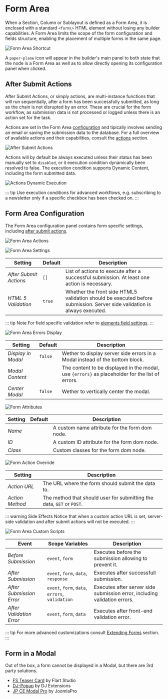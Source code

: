 # Form Area

When a Section, Column or Sublayout is defined as a Form Area, it is enclosed with a standard `<form\>` HTML element without losing any builder capabilities. A Form Area limits the scope of the form configuration and fields structure, enabling the placement of multiple forms in the same page.

![Form Area Shortcut](./assets/formarea-config-shortcut.webp)

A `paper-plane`  icon will appear in the builder's main panel to both state that the node is a Form Area as well as to allow directly opening its configuration panel when clicked.

## After Submit Actions

After Submit Actions, or simply actions, are multi-instance functions that will run sequentially, after a form has been successfully submitted, as long as the chain is not disrupted by an error. These are crucial for the form workflow, as submission data is not processed or logged unless there is an action set for the task.

Actions are set in the Form Area [configuration](#form-area-configuration) and tipically involves sending an email or saving the submission data to the database. For a full overview of available actions and their capabilities, consult the [actions](./actions) section.

![After Submit Actions](./assets/actions/actions.webp)

Actions will by default be always executed unless their status has been manually set to `disabled`, or it execution condition dynamically been resolved to false. The execution condition supports Dynamic Content, including the form submitted data.

![Actions Dynamic Execution](./assets/actions/exec-dynamic.webp)

::: tip
Use execution conditions for advanced workflows, e.g. subscribing to a newsletter only if a specific checkbox has been checked on.
:::

## Form Area Configuration

The Form Area configuration panel contains form specific settings, including [after submit actions](#after-submit-actions).

![Form Area Actions](./assets/formarea-config-actions.webp)

![Form Area Settings](./assets/formarea-config-settings.webp)

| Setting | Default | Description |
| --- | --- | --- |
| *After Submit Actions* | `[]` | List of actions to execute after a successful submission. At least one action is necessary. |
| *HTML 5 Validation* | `true` | Whether the front side HTML5 validation should be executed before submission. Server side validation is always executed. |

::: tip Note
For field specific validation refer to [elements field settings](./elements).
:::

![Form Area Errors Display](./assets/formarea-config-errors-display.webp)

| Setting | Default | Description |
| --- | --- | --- |
| *Display in Modal* | `false` | Wether to display server side errors in a Modal instead of the bottom block. |
| *Modal Content* | | The content to be displayed in the modal, use `{errors}` as placeholder for the list of errors. |
| *Center Modal* | `false` | Wether to vertically center the modal. |

![Form Attributes](./assets/formarea-config-attr.webp)

| Setting | Default | Description |
| --- | --- | --- |
| *Name* |  | A custom name attribute for the form dom node. |
| *ID* |  | A custom ID attribute for the form dom node. |
| *Class* |  | Custom classes for the form dom node. |

![Form Action Override](./assets/formarea-config-action-override.webp)

| Setting | Description |
| --- | --- |
| *Action URL* | The URL where the form should submit the data to. |
| *Action Method* | The method that should user for submitting the data, `GET` or `POST`. |

::: warning Side Effects
Notice that when a custom action URL is set, server-side validation and after submit actions will not be executed.
:::

![Form Area Custom Scripts](./assets/formarea-config-custom-scripts.webp)

| Event | Scope Variables | Description |
| --- | --- | --- |
| *Before Submission* | `event`, `form` | Executes before the submission allowing to prevent it. |
| *After Submission* | `event`, `form`, `data`, `response` | Executes after successfull submission. |
| *After Submission Error* | `event`, `form`, `data`, `errors`, `validation` | Executes after server side submission error, including validation errors. |
| *After Validation Error* | `event`, `form`, `data` | Executes after front-end validation error. |

::: tip
For more advanced customizations consult [Extending Forms](/essentials-for-yootheme-pro/developer/form-hooks) section.
:::

## Form in a Modal

Out of the box, a form cannot be displayed in a Modal, but there are 3rd party solutions.

- [FS Teaser Card](https://flart.studio/yootheme-pro/teaser-card) by Flart Studio
- [DJ-Popup](https://dj-extensions.com/yootheme/dj-popup) by DJ Extensions
- [JP CE Modal Pro](https://extensions.joomlapro.com/product/ce-modal-pro) by JoomlaPro
